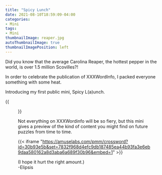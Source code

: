 ```yaml
---
title: "Spicy Lunch"
date: 2021-08-10T18:59:09-04:00
categories:
- Mini
tags:
- Mini
thumbnailImage: reaper.jpg
autoThumbnailImage: true
thumbnailImagePosition: left
---
```

Did you know that the average Carolina Reaper, the hottest pepper in the world, is over 1.5 million Scovilles?!

In order to celebrate the publication of XXXWordInfo, I packed everyone something with some heat.

Introducing my first public mini, Spicy L(a)unch.
<!--more-->

{{<figure src="/peppers.png">}}

Not everything on XXXWordinfo will be so fiery, but this mini gives a preview of the kind of content you might find on future puzzles from time to time. 



{{< iframe "https://amuselabs.com/pmm/crossword?id=30b93e5b&set=7832f968d4efc9db187485ea44b93fa3e6eb9daa580162a8d3aba6a689f30b96&embed=1" >}}

(I hope it hurt the right amount.)  
-Elipsis